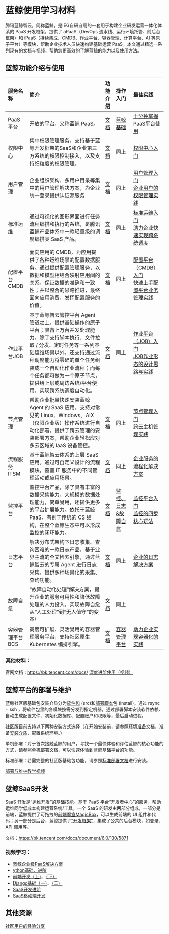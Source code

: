 # **蓝鲸使用学习材料**

腾讯蓝鲸智云，简称蓝鲸，是IEG自研自用的一套用于构建企业研发运营一体化体系的 PaaS 开发框架，提供了 aPaaS（DevOps 流水线、运行环境托管、前后台框架）和 iPaaS（持续集成、CMDB、作业平台、容器管理、计算平台、AI 等原子平台）等模块，帮助企业技术人员快速构建基础运营 PaaS。本文通过精选一系列现有的文档与视频，帮助您更高效的了解蓝鲸的能力以及使用方法。

## **蓝鲸功能介绍与使用**

|服务名称|简介|功能介绍|操作入门|最佳实践|
|:-|:-|:-|:-|:-|
|PaaS平台|开放的平台，又称蓝鲸 PaaS。|[文档](https://bk.tencent.com/docs/document/6.0/148/6675?r=1)|[蓝鲸基础](https://bk.tencent.com/docs/document/6.0/142/8600)|[十分钟掌握PaaS平台使用](https://bk.tencent.com/s-mart/video?id=3-4-6)|
|权限中心|集中权限管理服务，支持基于蓝鲸开发框架的SaaS和企业第三方系统的权限控制接入，以及支持细粒度的权限管理。|[文档](https://bk.tencent.com/docs/document/6.0/131/7337)|同上|[权限中心入门](https://bk.tencent.com/s-mart/video?id=3-4-11)|
|用户管理|企业组织架构、多用户目录等集中的用户管理解决方案，为企业统一登录提供认证源服务|[文档](https://bk.tencent.com/docs/document/6.0/146/7330)|同上|[用户管理入门](https://bk.tencent.com/s-mart/video?id=3-4-10)<br/>[企业用户的权限管理实践](https://ke.qq.com/webcourse/index.html#cid=3101748&term_id=103224098&taid=10600778153546804&type=1024&vid=5285890812656571159)|
|标准运维|通过可视化的图形界面进行任务流程编排和执行的系统，是腾讯蓝鲸产品体系中一款轻量级的调度编排类 SaaS 产品。|[文档](https://bk.tencent.com/docs/document/6.0/140/6256)|同上|[标准运维入门](https://bk.tencent.com/s-mart/video?id=3-4-12)<br/>[助力企业快速实现跨系统调度](https://ke.qq.com/webcourse/index.html#cid=3101748&term_id=103224098&taid=10600778153546804&type=1024&vid=5285890812656571159)|
|配置平台CMDB|面向应用的 CMDB，为应用提供了各种运维场景的配置数据服务。通过提供配置管理服务，以数据和模型相结合映射应用间的关系，保证数据的准确和一致性；并以整合的思路推进，最终面向应用消费，发挥配置服务的价值。|[文档](https://bk.tencent.com/docs/document/6.0/152/6962)|同上|[配置平台（CMDB）入门](https://bk.tencent.com/s-mart/video?id=3-4-7)<br/>[快速上手配置平台业务管理实践](https://ke.qq.com/webcourse/index.html#cid=3101748&term_id=103224098&taid=10476971426272308&type=1024&vid=5285890811384581657)|
|作业平台JOB|基于蓝鲸智云管控平台 Agent 管道之上，提供基础操作的原子平台；具备上万台并发处理能力，除了支持脚本执行、文件拉取 / 分发、定时任务等一系列基础运维场景以外，还支持通过流程调度能力将零碎的单个任务组装成一个自动化作业流程；而每个任务都可做为一个原子节点，提供给上层或周边系统/平台使用，实现跨系统调度自动化。|[文档](https://bk.tencent.com/docs/document/6.0/125/5748)|同上|[作业平台（JOB）入门](https://bk.tencent.com/s-mart/video?id=3-4-9)<br/>[JOB作业形态的设计思路与实践](https://ke.qq.com/webcourse/index.html#cid=3101748&term_id=103224098&taid=10503149251941428&type=1024&vid=5285890811648452257)|
|节点管理|帮助企业批量快速安装蓝鲸 Agent 的 SaaS 应用，支持对常见的 Linux、Windows、AIX （仅限企业版）操作系统进行自动化部署，提供了跨云管理的安装部署方案，帮助企业轻松应对多云区域的 IaaS 设备管控。|[文档](https://bk.tencent.com/docs/document/6.0/157/7017)|同上|[节点管理入门](https://bk.tencent.com/s-mart/video?id=3-4-8)<br/>[跨云主机管理实践](https://ke.qq.com/webcourse/index.html#cid=3101748&term_id=103224098&taid=10488408924181556&type=1024&vid=5285890811485540879)|
|流程服务ITSM|基于蓝鲸智云体系的上层 SaaS 应用。通过可自定义设计的流程模块，覆盖 IT 服务中的不同管理活动或应用场景。|[文档](https://bk.tencent.com/docs/document/6.0/145/6623)|同上|[企业服务的流程化解决方案](https://ke.qq.com/webcourse/index.html#cid=3101748&term_id=103224098&taid=10611073190155316&type=1024&vid=5285890812747520862)|
|监控平台|监控平台产品，除了具有丰富的数据采集能力，大规模的数据处理能力，简单易用，还提供更多的平台扩展能力。依托于蓝鲸 PaaS，有别于传统的 CS 结构，在整个蓝鲸生态中可以形成监控的闭环能力。|[文档](https://bk.tencent.com/docs/document/6.0/134/6143)|[监控、日志&故障自愈](https://bk.tencent.com/docs/document/6.0/142/8599)|[监控平台入门](https://bk.tencent.com/s-mart/video?id=3-4-13)<br/>[监控的四步核心玩法](https://ke.qq.com/webcourse/index.html#cid=3101748&term_id=103224098&taid=10532075856679988&type=1024&vid=5285890812038449507)|
|日志平台|解决分布式架构下日志收集、查询困难的一款日志产品，基于业界主流的全文检索引擎，通过蓝鲸智云的专属 Agent 进行日志采集，提供多种场景化的采集、查询功能。|[文档](https://bk.tencent.com/docs/document/6.0/126/7310)|同上|[企业的日志解决方案](https://ke.qq.com/webcourse/index.html#cid=3101748&term_id=103224098&taid=10573689794810932&type=1024&vid=5285890812342691699)|
|故障自愈|“故障自动化处理”解决方案，提升企业的服务可用性和降低故障处理的人力投入，实现故障自愈从“人工处理”到“无人值守”的变革!|[文档](https://bk.tencent.com/docs/document/6.0/133/7369)|同上||
|容器管理平台BCS|高度可扩展、灵活易用的容器管理服务平台，支持社区原生 Kubernetes 编排引擎。|[文档](https://bk.tencent.com/docs/document/6.0/144/6523?r=1)|[容器管理平台](https://bk.tencent.com/docs/document/6.0/142/6568)|[助力企业实现容器化的实践](https://ke.qq.com/webcourse/index.html#cid=3101748&term_id=103224098&taid=10650552529540148&type=1024&vid=5285890812975359660)|

### **其他材料：**
官网文档：https://bk.tencent.com/docs/
[深度进阶使用（视频）](https://bk.tencent.com/s-mart/video?id=3-15)

## **蓝鲸平台的部署与维护**
蓝鲸社区版基础包安装介质分为[软件包](https://bk.tencent.com/docs/document/6.0/127/7552) (src)和[部署脚本](https://bk.tencent.com/docs/document/6.0/127/7555)包 (install)。通过 rsync + ssh ，将软件包里的各模块按需分发到指定机器，通过部署脚本安装软件依赖、自动生成配置文件、初始化数据库、配置账户和权限等，最后启动进程。

社区版目前支持以下两种安装方式选择（在开始安装前，请参照[环境准备](https://bk.tencent.com/docs/document/6.0/127/7543)文档，准备[安装介质](https://bk.tencent.com/docs/document/6.0/127/7550)，配置系统环境。）

单机部署：对于首次接触蓝鲸的用户，寻找一个最快体验和评估蓝鲸的核心功能的方式，请参照[单机部署文档](https://bk.tencent.com/docs/document/6.0/127/7551?r=1)，可以快速体验到蓝鲸基础平台的功能。

标准部署：若需完整的社区版基础包功能，请参照[标准部署文档](https://bk.tencent.com/docs/document/6.0/127/7549?r=1)进行安装。

[部署与维护教学视频](https://ke.qq.com/webcourse/index.html#cid=3101748&term_id=103224098&taid=10658953485571124&type=1024&vid=5285890813070525717)

## **蓝鲸SaaS开发**
SaaS 开发是“运维开发”的基础技能。基于 PaaS 平台“开发者中心”的服务，帮助运维同学低成本构建运营系统/工具。一个 SaaS 的研发由两部分组成，一部分是前端，蓝鲸提供了可拖拽的[前端魔盒MagicBox](https://magicbox.bk.tencent.com/)，可以生成前端的 UI 组件和代码；另一部分是后台，蓝鲸提供了[“开发框架”](https://bk.tencent.com/docs/document/6.0/130/5949?r=1)，集成了公共的后台模块，如登录、API 调用等。

文档：https://bk.tencent.com/docs/document/6.0/130/5871

### **视频学习：**
- [蓝鲸企业级PaaS解决方案](https://ke.qq.com/course/3030664?taid=10315536490446472)
- [ython基础、进阶](https://ke.qq.com/course/3030664?taid=10365405355720328)
- [前端开发（上）](https://ke.qq.com/course/3030664?taid=10406753005878920)、[（下）](https://ke.qq.com/course/3030664?taid=10406757300846216)
- [Django基础（一）](https://ke.qq.com/course/3030664?taid=10441460636597896)、[（二）](https://ke.qq.com/course/3030664?taid=10471383673749128)
- [SaaS开发进阶](https://ke.qq.com/course/3030664?taid=10497338161118856)
- [SaaS移动端开发](https://ke.qq.com/course/3030664?taid=10538294969253512)

## **其他资源**
[社区用户的经验分享](https://bk.tencent.com/s-mart/community/question/5067?type=article)